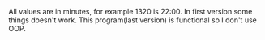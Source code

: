 All values are in minutes, for example 1320 is 22:00.
In first version some things doesn't work.
This program(last version) is functional so I don't use OOP.
